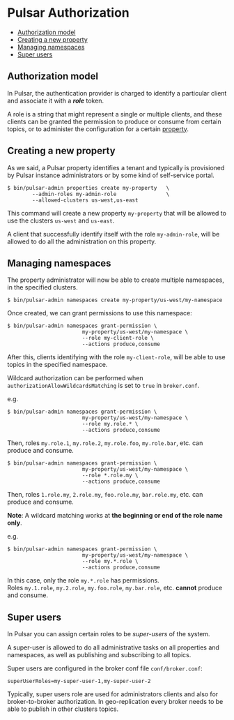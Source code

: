 
# Pulsar Authorization

<!-- TOC depthFrom:2 depthTo:3 withLinks:1 updateOnSave:1 orderedList:0 -->

- [Authorization model](#authorization-model)
- [Creating a new property](#creating-a-new-property)
- [Managing namespaces](#managing-namespaces)
- [Super users](#super-users)

<!-- /TOC -->

## Authorization model

In Pulsar, the authentication provider is charged to identify a particular
client and associate it with a ***role*** token.

A role is a string that might represent a single or multiple clients,
and these clients can be granted the permission to produce or consume
from certain topics, or to administer the configuration for a certain
[property](Architecture.md##property-and-namespace).

## Creating a new property

As we said, a Pulsar property identifies a tenant and typically is
provisioned by Pulsar instance administrators or by some kind of
self-service portal.

```shell
$ bin/pulsar-admin properties create my-property   \
        --admin-roles my-admin-role                \
        --allowed-clusters us-west,us-east
```

This command will create a new property `my-property` that will be
allowed to use the clusters `us-west` and `us-east`.

A client that successfully identify itself with the role `my-admin-role`,
will be allowed to do all the administration on this property.

## Managing namespaces

The property administrator will now be able to create multiple namespaces,
in the specified clusters.

```
$ bin/pulsar-admin namespaces create my-property/us-west/my-namespace
```

Once created, we can grant permissions to use this namespace:

```
$ bin/pulsar-admin namespaces grant-permission \
                        my-property/us-west/my-namespace \
                        --role my-client-role \
                        --actions produce,consume
```

After this, clients identifying with the role `my-client-role`, will be
able to use topics in the specified namespace.

Wildcard authorization can be performed when `authorizationAllowWildcardsMatching` is set to `true` in `broker.conf`.

e.g.
```
$ bin/pulsar-admin namespaces grant-permission \
                        my-property/us-west/my-namespace \
                        --role my.role.* \
                        --actions produce,consume
```

Then, roles `my.role.1`, `my.role.2`, `my.role.foo`, `my.role.bar`, etc. can produce and consume.  

```
$ bin/pulsar-admin namespaces grant-permission \
                        my-property/us-west/my-namespace \
                        --role *.role.my \
                        --actions produce,consume
```

Then, roles `1.role.my`, `2.role.my`, `foo.role.my`, `bar.role.my`, etc. can produce and consume.


**Note**: A wildcard matching works at **the beginning or end of the role name only**.

e.g.
```
$ bin/pulsar-admin namespaces grant-permission \
                        my-property/us-west/my-namespace \
                        --role my.*.role \
                        --actions produce,consume
```

In this case, only the role `my.*.role` has permissions.  
Roles `my.1.role`, `my.2.role`, `my.foo.role`, `my.bar.role`, etc. **cannot** produce and consume.

## Super users

In Pulsar you can assign certain roles to be *super-users* of the system.

A super-user is allowed to do all administrative tasks on all properties
and namespaces, as well as publishing and subscribing to all topics.

Super users are configured in the broker conf file `conf/broker.conf`:

```shell
superUserRoles=my-super-user-1,my-super-user-2
```

Typically, super users role are used for administrators clients and also
for broker-to-broker authorization. In geo-replication every broker
needs to be able to publish in other clusters topics.
